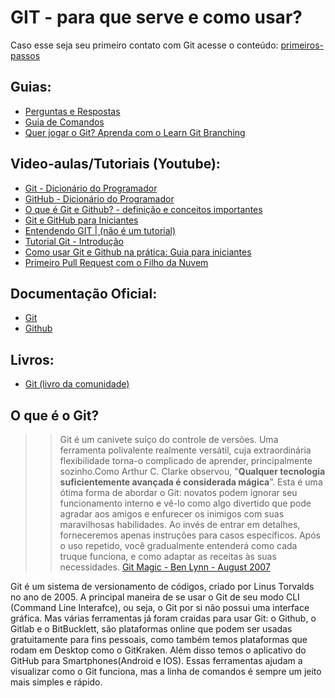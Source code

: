 # GIT - para que serve e como usar? 

Caso esse seja seu primeiro contato com Git acesse o conteúdo: [primeiros-passos](https://github.com/UNIVESP-21/git-como-usar/blob/main/ultra-basico.md)

## Guias:
- [Perguntas e Respostas](https://github.com/UNIVESP-21/git-como-usar/blob/main/perguntas-e-respostas.md)
- [Guia de Comandos](https://github.com/UNIVESP-21/git-como-usar/blob/main/guia-comandos.md)
- [Quer jogar o Git? Aprenda com o Learn Git Branching](https://learngitbranching.js.org/?locale=pt_BR)

## Video-aulas/Tutoriais (Youtube):
- [Git - Dicionário do Programador](https://www.youtube.com/watch?v=za5KWZ5pRag)
- [GitHub - Dicionário do Programador](https://www.youtube.com/watch?v=myQuetgSEsY)
- [O que é Git e Github? - definição e conceitos importantes](https://www.youtube.com/watch?v=DqTITcMq68k) 
- [Git e GitHub para Iniciantes](https://www.youtube.com/watch?v=KLG-jC1fh28)  
- [Entendendo GIT | (não é um tutorial)](https://www.youtube.com/watch?v=6Czd1Yetaac&t=2077s)
- [Tutorial Git - Introdução](https://www.youtube.com/watch?v=o-v5QqBVJPQ) 
- [Como usar Git e Github na prática: Guia para iniciantes](https://www.youtube.com/watch?v=2alg7MQ6_sI)
- [Primeiro Pull Request com o Filho da Nuvem](https://www.youtube.com/watch?v=Du04jBWrv4A)


## Documentação Oficial: 
- [Git](https://git-scm.com/docs)
- [Github](https://docs.github.com/pt)

## Livros: 
- [Git (livro da comunidade)](http://git-scm.com/book/pt-br/v2)

## O que é o Git?

>> Git é um canivete suíço do controle de versões. Uma ferramenta polivalente realmente versátil, cuja extraordinária flexibilidade torna-o complicado de aprender, principalmente sozinho.Como Arthur C. Clarke observou, "**Qualquer tecnologia suficientemente avançada é considerada mágica**”. Esta é uma ótima forma de abordar o Git: novatos podem ignorar seu funcionamento interno e vê-lo como algo divertido que pode agradar aos amigos e enfurecer os inimigos com suas maravilhosas habilidades. Ao invés de entrar em detalhes, forneceremos apenas instruções para casos específicos. Após o uso repetido, você gradualmente entenderá como cada truque funciona, e como adaptar as receitas às suas necessidades. [Git Magic - Ben Lynn - August 2007](http://www-cs-students.stanford.edu/~blynn/gitmagic/intl/pt_br/)


Git é um sistema de versionamento de códigos, criado por Linus Torvalds no ano de 2005.
A principal maneira de se usar o Git de seu modo CLI (Command Line Interafce), ou seja, o Git por si não possui uma interface gráfica. 
Mas várias ferramentas já foram craidas para usar Git: o Github, o Gitlab e o BitBucklett, são plataformas online que podem ser usadas gratuitamente para fins pessoais, como também temos plataformas que rodam em Desktop como o GitKraken. Além disso temos o aplicativo do GitHub para Smartphones(Android e IOS).
Essas ferramentas ajudam a visualizar como o Git funciona, mas a linha de comandos é sempre um jeito mais simples e rápido. 
